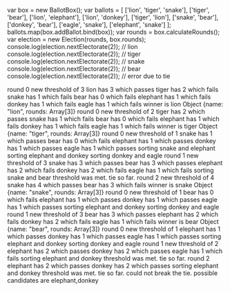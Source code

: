var box = new BallotBox();
var ballots = [
    ['lion', 'tiger', 'snake'],
    ['tiger', 'bear'],
    ['lion', 'elephant'],
    ['lion', 'donkey'],
    ['tiger', 'lion'],
    ['snake', 'bear'],
    ['donkey', 'bear'],
    ['eagle', 'snake'],
    ['elephant', 'snake']
];
ballots.map(box.addBallot.bind(box));
var rounds = box.calculateRounds();
var election = new Election(rounds, box.rounds);
console.log(election.nextElectorate(2)); // lion
console.log(election.nextElectorate(2)); // tiger
console.log(election.nextElectorate(2)); // snake
console.log(election.nextElectorate(2)); // bear
console.log(election.nextElectorate(2)); // error due to tie


round 0
new threshold of 3
lion has 3 which passes
tiger has 2 which fails
snake has 1 which fails
bear has 0 which fails
elephant has 1 which fails
donkey has 1 which fails
eagle has 1 which fails
winner is lion
Object {name: "lion", rounds: Array[3]}
round 0
new threshold of 2
tiger has 2 which passes
snake has 1 which fails
bear has 0 which fails
elephant has 1 which fails
donkey has 1 which fails
eagle has 1 which fails
winner is tiger
Object {name: "tiger", rounds: Array[3]}
round 0
new threshold of 1
snake has 1 which passes
bear has 0 which fails
elephant has 1 which passes
donkey has 1 which passes
eagle has 1 which passes
sorting snake and elephant
sorting elephant and donkey
sorting donkey and eagle
round 1
new threshold of 3
snake has 3 which passes
bear has 3 which passes
elephant has 2 which fails
donkey has 2 which fails
eagle has 1 which fails
sorting snake and bear
threshold was met. tie so far.
round 2
new threshold of 4
snake has 4 which passes
bear has 3 which fails
winner is snake
Object {name: "snake", rounds: Array[3]}
round 0
new threshold of 1
bear has 0 which fails
elephant has 1 which passes
donkey has 1 which passes
eagle has 1 which passes
sorting elephant and donkey
sorting donkey and eagle
round 1
new threshold of 3
bear has 3 which passes
elephant has 2 which fails
donkey has 2 which fails
eagle has 1 which fails
winner is bear
Object {name: "bear", rounds: Array[3]}
round 0
new threshold of 1
elephant has 1 which passes
donkey has 1 which passes
eagle has 1 which passes
sorting elephant and donkey
sorting donkey and eagle
round 1
new threshold of 2
elephant has 2 which passes
donkey has 2 which passes
eagle has 1 which fails
sorting elephant and donkey
threshold was met. tie so far.
round 2
elephant has 2 which passes
donkey has 2 which passes
sorting elephant and donkey
threshold was met. tie so far.
could not break the tie. possible candidates are elephant,donkey
